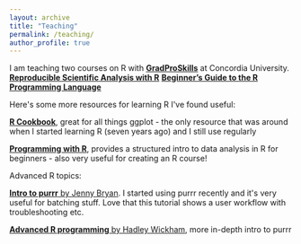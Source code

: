 ```yaml
---
layout: archive
title: "Teaching"
permalink: /teaching/
author_profile: true
---
```


 I am teaching two courses on R with [**GradProSkills**](https://www.concordia.ca/students/gradproskills.html) at Concordia University.
[**Reproducible Scientific Analysis with R**](https://www.concordia.ca/students/gradproskills/workshops/details.html?subject_area=GPDI&catalog_number=517)
[**Beginner’s Guide to the R Programming Language**](https://www.concordia.ca/students/gradproskills/workshops/details.html?subject_area=GPDI&catalog_number=515)

Here's some more resources for learning R I've found useful:

[**R Cookbook**](http://www.cookbook-r.com/Graphs/), great for all things ggplot - the only resource that was around when I started learning R (seven years ago) and I still use regularly


[**Programming with R**](https://swcarpentry.github.io/r-novice-inflammation/), provides a structured intro to data analysis in R for beginners - also very useful for creating an R course!




Advanced R topics:

[**Intro to purrr** by Jenny Bryan](https://jennybc.github.io/purrr-tutorial/). I started using purrr recently and it's very useful for batching stuff. Love that this tutorial shows a user workflow with troubleshooting etc.


[**Advanced R programming** by Hadley Wickham](https://adv-r.hadley.nz/), more in-depth intro to purrr
